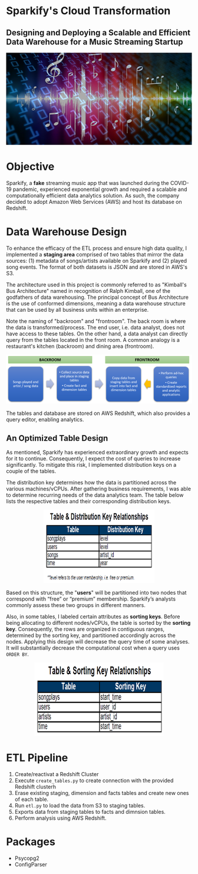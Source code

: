 # Sparkify's Cloud Transformation
## Designing and Deploying a Scalable and Efficient Data Warehouse for a Music Streaming Startup

<img src="https://github.com/Morgan-Sell/song-app-data-warehouse/blob/main/img/music_data.png" width="800" height="250">

# Objective
Sparkify, a **fake** streaming music app that was launched during the COVID-19 pandemic, experienced exponential growth and required a scalable and computationally efficient data analytics solution. As such, the company decided to adopt Amazon Web Services (AWS) and host its database on Redshift.

# Data Warehouse Design
To enhance the efficacy of the ETL process and ensure high data quality, I implemented a **staging area** comprised of two tables that mirror the data sources: (1) metadata of songs/artists available on Sparkify and (2) played song events. The format of both datasets is JSON and are stored in AWS's S3.

The architecture used in this project is commonly referred to as "Kimball's Bus Architecture" named in recognition of Ralph Kimball, one of the godfathers of data warehousing. The principal concept of Bus Architecture is the use of conformed dimensions, meaning a data warehouse structure that can be used by all business units within an enterprise.

Note the naming of "backroom" and "frontroom". The back room is where the data is transformed/process. The end user, i.e. data analyst, does not have access to these tables. On the other hand, a data analyst can directly query from the tables located in the front room. A common analogy is a restaurant's kitchen (backroom) and dining area (frontroom).


![DWH Design](https://github.com/Morgan-Sell/song-app-data-warehouse/blob/main/img/dwh_design.png)
    
    
The tables and database are stored on AWS Redshift, which also provides a query editor, enabling analytics.

## An Optimized Table Design

As mentioned, Sparkify has experienced extraordinary growth and expects for it to continue. Consequently, I expect the cost of queries to increase significantly. To mitigate this risk, I implemented distribution keys on a couple of the tables.

The distribution key determines how the data is partitioned across the various machines/vCPUs. After gathering business requirements, I was able to determine recurring needs of the data analytics team. The table below lists the respective tables and their corresponding distribution keys.

<p align="center">
    <img src="https://github.com/Morgan-Sell/song-app-data-warehouse/blob/main/img/table_dist_key.png" alt="Dist Key Table" width="300" height="200">
</p>


Based on this structure, the "**users**" will be partitioned into two nodes that correspond with “free” or “premium” membership. Sparkify’s analysts commonly assess these two groups in different manners.

Also, in some tables, I labeled certain attributes as **sorting keys**. Before being allocating to different nodes/vCPUs, the table is sorted by the **sorting key**. Consequently, the rows are organized in contiguous ranges, determined by the sorting key, and partitioned accordingly across the nodes. Applying this design will decrease the query time of some analyses. It will substantially decrease the computational cost when a query uses `ORDER BY`.


<p align="center">
    <img src="https://github.com/Morgan-Sell/song-app-data-warehouse/blob/main/img/table_sort_key.png" alt="Sort Key Table" width="350" height="200">
</p>


# ETL Pipeline
1. Create/reactivat a Redshift Cluster
2. Execute `create_tables.py` to create connection with the provided Redshift clusterh
3. Erase existing staging, dimension and facts tables and create new ones of each table.
4. Run `etl.py` to load the data from S3 to staging tables.
5. Exports data from staging tables to facts and dimnsion tables.
6. Perform analysis using AWS Redshift.



# Packages
- Psycopg2
- ConfigParser